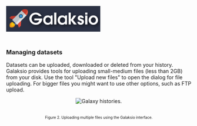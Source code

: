 <div class="imageContainer" style="" >
    <img src="galaksio_logo.png" title="Galaksio logo." style=" height: 70px !important; margin-bottom: 20px; ">
</div>

### Managing datasets
Datasets can be uploaded, downloaded or deleted from your history. Galaksio provides tools for uploading small-medium files (less than 2GB) from your disk. Use the tool "Upload new files" to open the dialog for file uploading. For bigger files you might want to use other options, such as FTP upload.

<div class="imageContainer" style="text-align:center;" >
    <img src="histories_2.png" title="Galaxy histories." style="height: 375px !important; margin-bottom: 20px; ">
    <p class="imageLegend" style="font-size:10px;">Figure 2. Uploading multiple files using the Galaksio interface.</p>
</div>
